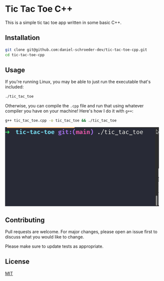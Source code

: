 # Tic Tac Toe C++

This is a simple tic tac toe app written in some basic C++.

## Installation


```bash
git clone git@github.com:daniel-schroeder-dev/tic-tac-toe-cpp.git
cd tic-tac-toe-cpp
```

## Usage

If you're running Linux, you may be able to just run the executable that's included:

```bash
./tic_tac_toe
```

Otherwise, you can compile the `.cpp` file and run that using whatever compiler you have on your machine! Here's how I do it with `g++`:

```bash
g++ tic_tac_toe.cpp -o tic_tac_toe && ./tic_tac_toe
```

![tic tac to gif](tic-tac-toe.gif)

## Contributing
Pull requests are welcome. For major changes, please open an issue first to discuss what you would like to change.

Please make sure to update tests as appropriate.

## License
[MIT](https://choosealicense.com/licenses/mit/)
